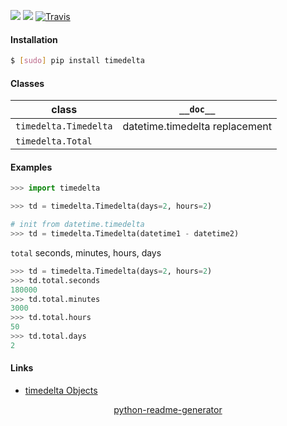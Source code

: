 <!--
https://pypi.org/project/readme-generator/
https://pypi.org/project/python-readme-generator/
-->

[![](https://img.shields.io/pypi/pyversions/timedelta.svg?longCache=True)](https://pypi.org/project/timedelta/)
[![](https://img.shields.io/pypi/v/timedelta.svg?maxAge=3600)](https://pypi.org/project/timedelta/)
[![Travis](https://api.travis-ci.org/looking-for-a-job/timedelta.py.svg?branch=master)](https://travis-ci.org/looking-for-a-job/timedelta.py/)

#### Installation
```bash
$ [sudo] pip install timedelta
```

#### Classes
class|`__doc__`
-|-
`timedelta.Timedelta` |datetime.timedelta replacement
`timedelta.Total` |

#### Examples
```python
>>> import timedelta

>>> td = timedelta.Timedelta(days=2, hours=2)

# init from datetime.timedelta
>>> td = timedelta.Timedelta(datetime1 - datetime2)
```

`total` seconds, minutes, hours, days
```python
>>> td = timedelta.Timedelta(days=2, hours=2)
>>> td.total.seconds
180000
>>> td.total.minutes
3000
>>> td.total.hours
50
>>> td.total.days
2
```

#### Links
+ [timedelta Objects](https://docs.python.org/3/library/datetime.html#timedelta-objects)

<p align="center">
    <a href="https://pypi.org/project/python-readme-generator/">python-readme-generator</a>
</p>